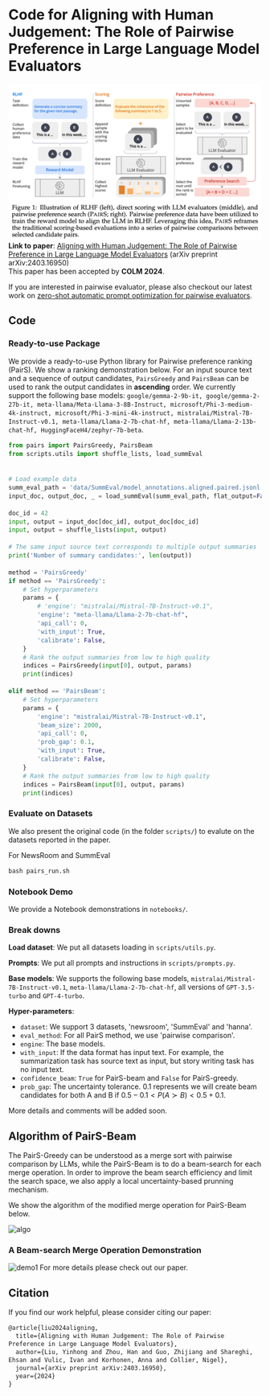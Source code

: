 # Code for Aligning with Human Judgement: The Role of Pairwise Preference in Large Language Model Evaluators

![pairs](figs/pairs.png)
**Link to paper**:
[Aligning with Human Judgement: The Role of Pairwise Preference in Large Language Model Evaluators](https://arxiv.org/abs/2403.16950) (arXiv preprint arXiv:2403.16950)  
This paper has been accepted by **COLM 2024**.

If you are interested in pairwise evaluator, please also checkout our latest work on [zero-shot automatic prompt optimization for pairwise evaluators](https://arxiv.org/abs/2406.11370). 

## Code

### Ready-to-use Package
We provide a ready-to-use Python library for Pairwise preference ranking (PairS). We show a ranking demonstration below.
For an input source text and a sequence of output candidates, ```PairsGreedy``` and ```PairsBeam``` can be used to rank the output candidates in **ascending** order.
We currently support the following base models: ```google/gemma-2-9b-it, google/gemma-2-27b-it, meta-llama/Meta-Llama-3-8B-Instruct, microsoft/Phi-3-medium-4k-instruct, microsoft/Phi-3-mini-4k-instruct, mistralai/Mistral-7B-Instruct-v0.1, meta-llama/Llama-2-7b-chat-hf, meta-llama/Llama-2-13b-chat-hf, HuggingFaceH4/zephyr-7b-beta```. 


```python
from pairs import PairsGreedy, PairsBeam
from scripts.utils import shuffle_lists, load_summEval


# Load example data
summ_eval_path = 'data/SummEval/model_annotations.aligned.paired.jsonl'
input_doc, output_doc, _ = load_summEval(summ_eval_path, flat_output=False)

doc_id = 42
input, output = input_doc[doc_id], output_doc[doc_id]
input, output = shuffle_lists(input, output)

# The same input source text corresponds to multiple output summaries
print('Number of summary candidates:', len(output))

method = 'PairsGreedy'
if method == 'PairsGreedy':
    # Set hyperparameters
    params = {
        # 'engine': "mistralai/Mistral-7B-Instruct-v0.1",
        'engine': "meta-llama/Llama-2-7b-chat-hf",
        'api_call': 0,
        'with_input': True,
        'calibrate': False,
    }
    # Rank the output summaries from low to high quality
    indices = PairsGreedy(input[0], output, params)
    print(indices)

elif method == 'PairsBeam':
    # Set hyperparameters
    params = {
        'engine': "mistralai/Mistral-7B-Instruct-v0.1",
        'beam_size': 2000,
        'api_call': 0,
        'prob_gap': 0.1,
        'with_input': True,
        'calibrate': False,
    }
    # Rank the output summaries from low to high quality
    indices = PairsBeam(input[0], output, params)
    print(indices)
```


### Evaluate on Datasets
We also present the original code (in the folder ```scripts/```) to evalute on the datasets reported in the paper.

For NewsRoom and SummEval
```python
bash pairs_run.sh
```

<!-- For Hanna
```python
bash pairs_flat_run
``` -->

### Notebook Demo
We provide a Notebook demonstrations in ```notebooks/```.

### Break downs
**Load dataset**: We put all datasets loading in ```scripts/utils.py```.  

**Prompts**: We put all prompts and instructions in ```scripts/prompts.py```.  

**Base models**: We supports the following base models, ```mistralai/Mistral-7B-Instruct-v0.1```, ```meta-llama/Llama-2-7b-chat-hf```, all versions of ```GPT-3.5-turbo``` and ```GPT-4-turbo```.  

**Hyper-parameters**:
  - ```dataset```: We support 3 datasets, 'newsroom', 'SummEval' and 'hanna'.
  - ```eval_method```: For all PairS method, we use 'pairwise comparison'.
  - ```engine```: The base models.
  - ```with_input```: If the data format has input text. For example, the summarization task has source text as input, but story writing task has no input text.
  - ```confidence_beam```: ```True``` for PairS-beam and ```False``` for PairS-greedy.
  - ```prob_gap```: The uncertainty tolerance. $0.1$ represents we will create beam candidates for both A and B if $0.5-0.1 < P(A\succ B) < 0.5+0.1$.

More details and comments will be added soon.

## Algorithm of PairS-Beam
The PairS-Greedy can be understood as a merge sort with pairwise comparison by LLMs, while the PairS-Beam is to do a beam-search for each merge operation. In order to improve the beam search efficiency and limit the search space, we also apply a local uncertainty-based prunning mechanism.

We show the algorithm of the modified merge operation for PairS-Beam below. 

![algo](figs/algo.png)


### A Beam-search Merge Operation Demonstration
<img src="figs/demo1.png" alt="demo1" width="500" height="auto"/>
For more details please check out our paper.

## Citation
If you find our work helpful, please consider citing our paper:

```
@article{liu2024aligning,
  title={Aligning with Human Judgement: The Role of Pairwise Preference in Large Language Model Evaluators},
  author={Liu, Yinhong and Zhou, Han and Guo, Zhijiang and Shareghi, Ehsan and Vulic, Ivan and Korhonen, Anna and Collier, Nigel},
  journal={arXiv preprint arXiv:2403.16950},
  year={2024}
}
```
